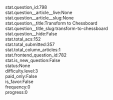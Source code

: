 stat.question_id:798  
stat.question__article__live:None  
stat.question__article__slug:None  
stat.question__title:Transform to Chessboard  
stat.question__title_slug:transform-to-chessboard  
stat.question__hide:False  
stat.total_acs:152  
stat.total_submitted:357  
stat.total_column_articles:1  
stat.frontend_question_id:782  
stat.is_new_question:False  
status:None  
difficulty.level:3  
paid_only:False  
is_favor:False  
frequency:0  
progress:0  
